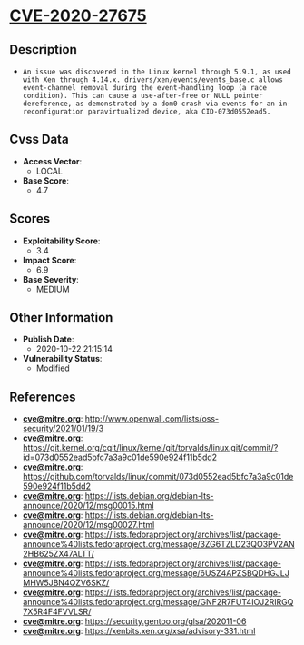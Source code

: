 
# [CVE-2020-27675](http://www.openwall.com/lists/oss-security/2021/01/19/3)

## Description

- `An issue was discovered in the Linux kernel through 5.9.1, as used with Xen through 4.14.x. drivers/xen/events/events_base.c allows event-channel removal during the event-handling loop (a race condition). This can cause a use-after-free or NULL pointer dereference, as demonstrated by a dom0 crash via events for an in-reconfiguration paravirtualized device, aka CID-073d0552ead5.`

## Cvss Data

- **Access Vector**:
  - LOCAL
- **Base Score**:
  - 4.7

## Scores

- **Exploitability Score**:
  - 3.4
- **Impact Score**:
  - 6.9
- **Base Severity**:
  - MEDIUM

## Other Information

- **Publish Date**:
  - 2020-10-22 21:15:14
- **Vulnerability Status**:
  - Modified

## References

- **cve@mitre.org**: http://www.openwall.com/lists/oss-security/2021/01/19/3
- **cve@mitre.org**: https://git.kernel.org/cgit/linux/kernel/git/torvalds/linux.git/commit/?id=073d0552ead5bfc7a3a9c01de590e924f11b5dd2
- **cve@mitre.org**: https://github.com/torvalds/linux/commit/073d0552ead5bfc7a3a9c01de590e924f11b5dd2
- **cve@mitre.org**: https://lists.debian.org/debian-lts-announce/2020/12/msg00015.html
- **cve@mitre.org**: https://lists.debian.org/debian-lts-announce/2020/12/msg00027.html
- **cve@mitre.org**: https://lists.fedoraproject.org/archives/list/package-announce%40lists.fedoraproject.org/message/3ZG6TZLD23QO3PV2AN2HB625ZX47ALTT/
- **cve@mitre.org**: https://lists.fedoraproject.org/archives/list/package-announce%40lists.fedoraproject.org/message/6USZ4APZSBQDHGJLJMHW5JBN4QZV6SKZ/
- **cve@mitre.org**: https://lists.fedoraproject.org/archives/list/package-announce%40lists.fedoraproject.org/message/GNF2R7FUT4IOJ2RIRGQ7X5R4F4FVVLSR/
- **cve@mitre.org**: https://security.gentoo.org/glsa/202011-06
- **cve@mitre.org**: https://xenbits.xen.org/xsa/advisory-331.html
